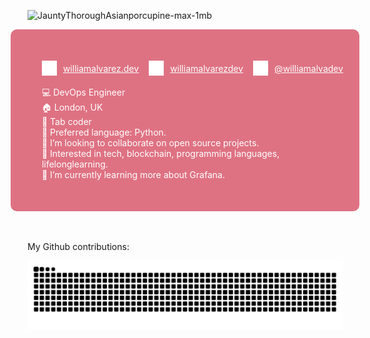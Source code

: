

![JauntyThoroughAsianporcupine-max-1mb](https://media.licdn.com/dms/image/v2/D4E16AQF6IlQRMxNjYg/profile-displaybackgroundimage-shrink_350_1400/B4EZbUq89lHYAc-/0/1747324752290?e=1752710400&v=beta&t=4mgDgGfJ7Sw5-f0dg7PjzzG7fhCNQa5UVn1Z_pvYUnY)

<div style="display: flex; justify-content: center; align-items: center; color: white; ">

<div style="border-radius: 10px; background-color: rgb(222, 114, 131); padding: 50px;">

<div style="display: flex; flex-direction: row; gap: 40px; align-items: center;">

  <div style="display: flex; align-items: center; gap: 10px;">
    <img src="https://raw.githubusercontent.com/williamalvarezdev/williamalvarezdev/refs/heads/main/web.png" style="width: 24px; filter: brightness(0) invert(1);">
    <a style="color: white;" href="https://williamalvarez.dev">williamalvarez.dev</a>
  </div>

  <div style="display: flex; align-items: center; gap: 10px;">
    <img src="https://raw.githubusercontent.com/williamalvarezdev/williamalvarezdev/refs/heads/main/Linkedin.png" style="width: 24px; filter: brightness(0) invert(1);">
    <a style="color: white;" href="https://linkedin.com/in/williamalvarezdev">williamalvarezdev</a>
  </div>

  <div style="display: flex; align-items: center; gap: 10px;">
    <img src="https://raw.githubusercontent.com/williamalvarezdev/williamalvarezdev/refs/heads/main/twitter.png" style="width: 24px; filter: brightness(0) invert(1);">
    <a style="color: white;" href="https://x.com/williamalvadev">@williamalvadev</a>
  </div>
</div>

  <div>
  </br>
  💻 DevOps Engineer </br>
  🏠 London, UK</br>
  🎹 Tab coder</br>
  🤖 Preferred language: Python.</br>
  💞️ I’m looking to collaborate on open source projects.</br>
  👀 Interested in tech, blockchain, programming languages, lifelonglearning.</br>
  🌱 I’m currently learning more about Grafana.
  </div>

  </div>
  </div>

<br></br>
My Github contributions:

<picture>
  <source
    media="(prefers-color-scheme: dark)"
    srcset="https://raw.githubusercontent.com/williamalvarezdev/williamalvarezdev/output/github-contribution-grid-snake-dark.svg"
  />
  <source
    media="(prefers-color-scheme: light)"
    srcset="https://raw.githubusercontent.com/williamalvarezdev/williamalvarezdev/output/github-contribution-grid-snake.svg"
  />
  <img
    alt="github contribution grid snake animation"
    src="https://raw.githubusercontent.com/williamalvarezdev/williamalvarezdev/output/github-contribution-grid-snake.svg"
  />
</picture>
